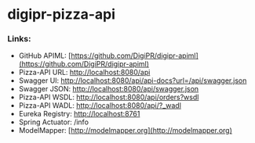 # digipr-pizza-api

### Links:

- GitHub APIML: [https://github.com/DigiPR/digipr-apiml](https://github.com/DigiPR/digipr-apiml)
- Pizza-API URL: [http://localhost:8080/api](http://localhost:8080/api)
- Swagger UI: [http://localhost:8080/api/api-docs?url=/api/swagger.json](http://localhost:8080/api/api-docs?url=/api/swagger.json)
- Swagger JSON: [http://localhost:8080/api/swagger.json](http://localhost:8080/api/swagger.json)
- Pizza-API WSDL: [http://localhost:8080/api/orders?wsdl](http://localhost:8080/api/orders?wsdl)
- Pizza-API WADL: [http://localhost:8080/api/?_wadl](http://localhost:8080/api/?_wadl)
- Eureka Registry: [http://localhost:8761](http://localhost:8761)
- Spring Actuator: /info
- ModelMapper: [http://modelmapper.org](http://modelmapper.org)